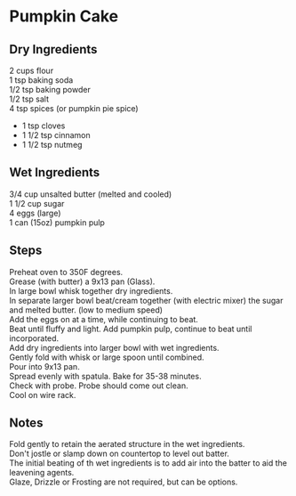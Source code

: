 # Pumpkin Cake

## Dry Ingredients
2 cups flour  
1 tsp baking soda  
1/2 tsp baking powder  
1/2 tsp salt  
4 tsp spices (or pumpkin pie spice) 
- 1 tsp cloves  
- 1 1/2 tsp cinnamon  
- 1 1/2 tsp nutmeg  


## Wet Ingredients
3/4 cup unsalted butter (melted and cooled)  
1 1/2 cup sugar  
4 eggs (large)  
1 can (15oz) pumpkin pulp  

## Steps
Preheat oven to 350F degrees.  
Grease (with butter) a 9x13 pan (Glass).  
In large bowl whisk together dry ingredients.  
In separate larger bowl beat/cream together (with electric mixer) the sugar and melted butter. (low to medium speed)  
Add the eggs on at a time, while continuing to beat.  
Beat until fluffy and light. 
Add pumpkin pulp, continue to beat until incorporated.  
Add dry ingredients into larger bowl with wet ingredients.  
Gently fold with whisk or large spoon until combined.  
Pour into 9x13 pan.  
Spread evenly with spatula. 
Bake for 35-38 minutes.  
Check with probe. Probe should come out clean.  
Cool on wire rack. 

## Notes
Fold gently to retain the aerated structure in the wet ingredients.   
Don't jostle or slamp down on countertop to level out batter.  
The initial beating of th wet ingredients is to add air into the batter to aid the leavening agents.  
Glaze, Drizzle or Frosting are not required, but can be options. 

